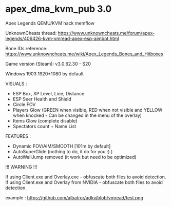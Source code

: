 # apex_dma_kvm_pub 3.0
 Apex Legends QEMU/KVM hack memflow

UnknownCheats thread: https://www.unknowncheats.me/forum/apex-legends/406426-kvm-vmread-apex-esp-aimbot.html

Bone IDs reference: https://www.unknowncheats.me/wiki/Apex_Legends_Bones_and_Hitboxes

Game version (Steam): v3.0.62.30 - S20

Windows 1903
1920*1080 by default

VISUALS :
 - ESP Box, XP Level, Line, Distance
 - ESP Seer Health and Shield
 - Circle FOV
 - Players Glow (GREEN when visible, RED when not visible and YELLOW when knocked - Can be changed in the menu of the overlay)
 - Items Glow (complete disable)
 - Spectators count + Name List

FEATURES :
 - Dynamic FOV/AIM/SMOOTH [101m by default]
 - AutoSuperGlide (nothing to do, it do for you :) )
 - AutoWallJump removed (it work but need to be optimized)

!!! WARNING !!!

If using Client.exe and Overlay.exe - obfuscate both files to avoid detection.
If using Client.exe and Overlay from NVIDIA - obfuscate both files to avoid detection.

example : https://github.com/albatror/adkv/blob/vmread/test.png
